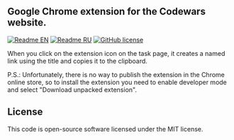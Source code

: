 ## Google Chrome extension for the Codewars website.

[![Readme EN](https://img.shields.io/badge/README-EN-blue.svg)](https://github.com/bespredel/CodewarsLinkCreator/blob/master/README_EN.md)
[![Readme RU](https://img.shields.io/badge/README-RU-blue.svg)](https://github.com/bespredel/CodewarsLinkCreator/blob/master/README.md)
[![GitHub license](https://img.shields.io/badge/license-MIT-458a7b.svg)](https://github.com/bespredel/CodewarsLinkCreator/blob/master/LICENSE)

When you click on the extension icon on the task page, it creates a named link using the title and copies it to the clipboard.

P.S.: Unfortunately, there is no way to publish the extension in the Chrome online store, so to install the extension you need to enable developer
mode and select "Download unpacked extension".

## License

This code is open-source software licensed under the MIT license.